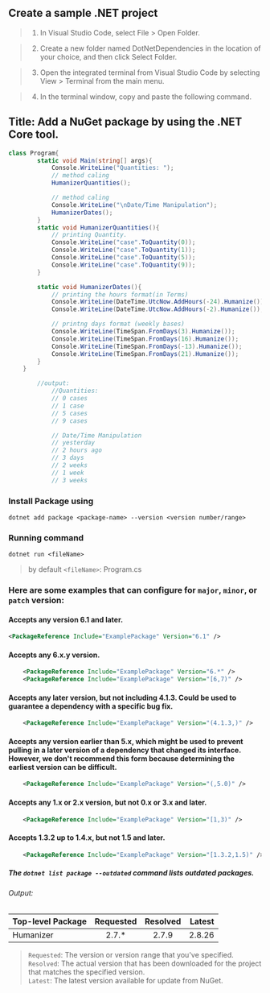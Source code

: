 ## Create a sample .NET project
> 1. In Visual Studio Code, select File > Open Folder.

> 2. Create a new folder named DotNetDependencies in the location of your choice, and then click Select Folder.

> 3. Open the integrated terminal from Visual Studio Code by selecting View > Terminal from the main menu.

> 4. In the terminal window, copy and paste the following command.


## Title: Add a NuGet package by using the .NET Core tool.

```C#
class Program{
        static void Main(string[] args){
            Console.WriteLine("Quantities: ");
            // method caling
            HumanizerQuantities();

            // method caling
            Console.WriteLine("\nDate/Time Manipulation");
            HumanizerDates();
        }
        static void HumanizerQuantities(){
            // printing Quantity.
            Console.WriteLine("case".ToQuantity(0));
            Console.WriteLine("case".ToQuantity(1));
            Console.WriteLine("case".ToQuantity(5));
            Console.WriteLine("case".ToQuantity(9));
        }

        static void HumanizerDates(){
            // printing the hours format(in Terms)
            Console.WriteLine(DateTime.UtcNow.AddHours(-24).Humanize());
            Console.WriteLine(DateTime.UtcNow.AddHours(-2).Humanize());

            // printng days format (weekly bases)
            Console.WriteLine(TimeSpan.FromDays(3).Humanize());
            Console.WriteLine(TimeSpan.FromDays(16).Humanize());
            Console.WriteLine(TimeSpan.FromDays(-13).Humanize());
            Console.WriteLine(TimeSpan.FromDays(21).Humanize());
        }
    }

        //output:
            //Quantities: 
            // 0 cases
            // 1 case
            // 5 cases
            // 9 cases

            // Date/Time Manipulation
            // yesterday
            // 2 hours ago
            // 3 days
            // 2 weeks
            // 1 week
            // 3 weeks
```

### Install Package using  
```Shell 
dotnet add package <package-name> --version <version number/range>
```

### Running command
`dotnet run <fileName>`
> by default `<fileName>`: Program.cs


### Here are some examples that can configure for `major`, `minor`, or `patch` version:

#### Accepts any version 6.1 and later.
```XML 
<PackageReference Include="ExamplePackage" Version="6.1" />
```

#### Accepts any 6.x.y version.
```XML
    <PackageReference Include="ExamplePackage" Version="6.*" />
    <PackageReference Include="ExamplePackage" Version="[6,7)" />
```
#### Accepts any later version, but not including 4.1.3. Could be used to guarantee a dependency with a specific bug fix.
```XML
    <PackageReference Include="ExamplePackage" Version="(4.1.3,)" />
```
#### Accepts any version earlier than 5.x, which might be used to prevent pulling in a later version of a dependency that changed its interface. However, we don't recommend this form because determining the earliest version can be difficult. 
```XML
    <PackageReference Include="ExamplePackage" Version="(,5.0)" />
```
#### Accepts any 1.x or 2.x version, but not 0.x or 3.x and later.
```XML
    <PackageReference Include="ExamplePackage" Version="[1,3)" />
```
#### Accepts 1.3.2 up to 1.4.x, but not 1.5 and later.
```XML
    <PackageReference Include="ExamplePackage" Version="[1.3.2,1.5)" />
```
##### The `dotnet list package --outdated` command lists outdated packages.
###### Output:
| Top-level Package  | Requested  | Resolved | Latest |
| :----------------- |:----------:| :-------:| ------:|
|      Humanizer     |    2.7.*   |   2.7.9  | 2.8.26 |


> `Requested`: The version or version range that you've specified.</br>
> `Resolved`: The actual version that has been downloaded for the project that matches the specified version.</br>
> `Latest`: The latest version available for update from NuGet.</br>